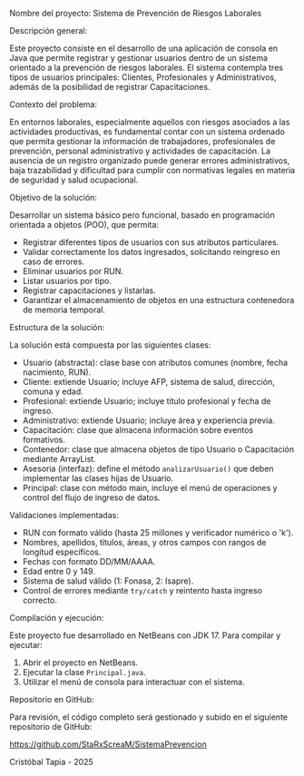 Nombre del proyecto: Sistema de Prevención de Riesgos Laborales

Descripción general:

Este proyecto consiste en el desarrollo de una aplicación de consola en Java que permite registrar y gestionar usuarios dentro de un sistema orientado a la prevención de riesgos laborales. El sistema contempla tres tipos de usuarios principales: Clientes, Profesionales y Administrativos, además de la posibilidad de registrar Capacitaciones.

Contexto del problema:

En entornos laborales, especialmente aquellos con riesgos asociados a las actividades productivas, es fundamental contar con un sistema ordenado que permita gestionar la información de trabajadores, profesionales de prevención, personal administrativo y actividades de capacitación. La ausencia de un registro organizado puede generar errores administrativos, baja trazabilidad y dificultad para cumplir con normativas legales en materia de seguridad y salud ocupacional.

Objetivo de la solución:

Desarrollar un sistema básico pero funcional, basado en programación orientada a objetos (POO), que permita:
- Registrar diferentes tipos de usuarios con sus atributos particulares.
- Validar correctamente los datos ingresados, solicitando reingreso en caso de errores.
- Eliminar usuarios por RUN.
- Listar usuarios por tipo.
- Registrar capacitaciones y listarlas.
- Garantizar el almacenamiento de objetos en una estructura contenedora de memoria temporal.

Estructura de la solución:

La solución está compuesta por las siguientes clases:
- Usuario (abstracta): clase base con atributos comunes (nombre, fecha nacimiento, RUN).
- Cliente: extiende Usuario; incluye AFP, sistema de salud, dirección, comuna y edad.
- Profesional: extiende Usuario; incluye título profesional y fecha de ingreso.
- Administrativo: extiende Usuario; incluye área y experiencia previa.
- Capacitación: clase que almacena información sobre eventos formativos.
- Contenedor: clase que almacena objetos de tipo Usuario o Capacitación mediante ArrayList.
- Asesoria (interfaz): define el método `analizarUsuario()` que deben implementar las clases hijas de Usuario.
- Principal: clase con método main, incluye el menú de operaciones y control del flujo de ingreso de datos.

Validaciones implementadas:

- RUN con formato válido (hasta 25 millones y verificador numérico o 'k').
- Nombres, apellidos, títulos, áreas, y otros campos con rangos de longitud específicos.
- Fechas con formato DD/MM/AAAA.
- Edad entre 0 y 149.
- Sistema de salud válido (1: Fonasa, 2: Isapre).
- Control de errores mediante `try/catch` y reintento hasta ingreso correcto.

Compilación y ejecución:

Este proyecto fue desarrollado en NetBeans con JDK 17. Para compilar y ejecutar:

1. Abrir el proyecto en NetBeans.
2. Ejecutar la clase `Principal.java`.
3. Utilizar el menú de consola para interactuar con el sistema.

Repositorio en GitHub:

Para revisión, el código completo será gestionado y subido en el siguiente repositorio de GitHub:

https://github.com/StaRxScreaM/SistemaPrevencion


Cristóbal Tapia - 2025
